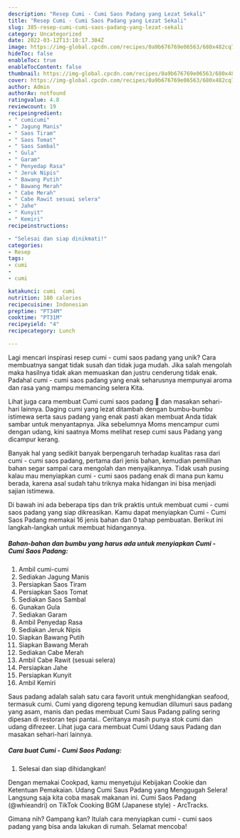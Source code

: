 ```yaml
---
description: "Resep Cumi - Cumi Saos Padang yang Lezat Sekali"
title: "Resep Cumi - Cumi Saos Padang yang Lezat Sekali"
slug: 385-resep-cumi-cumi-saos-padang-yang-lezat-sekali
category: Uncategorized
date: 2022-03-12T13:10:17.304Z
image: https://img-global.cpcdn.com/recipes/0a9b676769e06563/680x482cq70/cumi-cumi-saos-padang-foto-resep-utama.jpg
hideToc: false
enableToc: true
enableTocContent: false
thumbnail: https://img-global.cpcdn.com/recipes/0a9b676769e06563/680x482cq70/cumi-cumi-saos-padang-foto-resep-utama.jpg
cover: https://img-global.cpcdn.com/recipes/0a9b676769e06563/680x482cq70/cumi-cumi-saos-padang-foto-resep-utama.jpg
author: Admin
authorAv: notfound
ratingvalue: 4.8
reviewcount: 19
recipeingredient:
- " cumicumi"
- " Jagung Manis"
- " Saos Tiram"
- " Saos Tomat"
- " Saos Sambal"
- " Gula"
- " Garam"
- " Penyedap Rasa"
- " Jeruk Nipis"
- " Bawang Putih"
- " Bawang Merah"
- " Cabe Merah"
- " Cabe Rawit sesuai selera"
- " Jahe"
- " Kunyit"
- " Kemiri"
recipeinstructions:

- "Selesai dan siap dinikmati!"
categories:
- Resep
tags:
- cumi
- 
- cumi

katakunci: cumi  cumi 
nutrition: 180 calories
recipecuisine: Indonesian
preptime: "PT34M"
cooktime: "PT31M"
recipeyield: "4"
recipecategory: Lunch

---
```





Lagi mencari inspirasi resep cumi - cumi saos padang yang unik? Cara membuatnya sangat tidak susah dan tidak juga mudah. Jika salah mengolah maka hasilnya tidak akan memuaskan dan justru cenderung tidak enak. Padahal cumi - cumi saos padang yang enak seharusnya mempunyai aroma dan rasa yang mampu memancing selera Kita.





Lihat juga cara membuat Cumi cumi saos padang 🦑 dan masakan sehari-hari lainnya. Daging cumi yang lezat ditambah dengan bumbu-bumbu istimewa serta saus padang yang enak pasti akan membuat Anda tidak sambar untuk menyantapnya. Jika sebelumnya Moms mencampur cumi dengan udang, kini saatnya Moms melihat resep cumi saus Padang yang dicampur kerang.

Banyak hal yang sedikit banyak berpengaruh terhadap kualitas rasa dari cumi - cumi saos padang, pertama dari jenis bahan, kemudian pemilihan bahan segar sampai cara mengolah dan menyajikannya. Tidak usah pusing kalau mau menyiapkan cumi - cumi saos padang enak di mana pun kamu berada, karena asal sudah tahu triknya maka hidangan ini bisa menjadi sajian istimewa.






Di bawah ini ada beberapa tips dan trik praktis untuk membuat cumi - cumi saos padang yang siap dikreasikan. Kamu dapat menyiapkan Cumi - Cumi Saos Padang memakai 16 jenis bahan dan 0 tahap pembuatan. Berikut ini langkah-langkah untuk membuat hidangannya.

<!--inarticleads1-->

##### Bahan-bahan dan bumbu yang harus ada untuk menyiapkan Cumi - Cumi Saos Padang:

1. Ambil  cumi-cumi
1. Sediakan  Jagung Manis
1. Persiapkan  Saos Tiram
1. Persiapkan  Saos Tomat
1. Sediakan  Saos Sambal
1. Gunakan  Gula
1. Sediakan  Garam
1. Ambil  Penyedap Rasa
1. Sediakan  Jeruk Nipis
1. Siapkan  Bawang Putih
1. Siapkan  Bawang Merah
1. Sediakan  Cabe Merah
1. Ambil  Cabe Rawit (sesuai selera)
1. Persiapkan  Jahe
1. Persiapkan  Kunyit
1. Ambil  Kemiri


Saus padang adalah salah satu cara favorit untuk menghidangkan seafood, termasuk cumi. Cumi yang digoreng tepung kemudian dilumuri saus padang yang asam, manis dan pedas membuat Cumi Saus Padang paling sering dipesan di restoran tepi pantai.. Ceritanya masih punya stok cumi dan udang difrezeer. Lihat juga cara membuat Cumi Udang saus Padang dan masakan sehari-hari lainnya. 

<!--inarticleads2-->

##### Cara buat Cumi - Cumi Saos Padang:


1. Selesai dan siap dihidangkan!

Dengan memakai Cookpad, kamu menyetujui Kebijakan Cookie dan Ketentuan Pemakaian. Udang Cumi Saus Padang yang Menggugah Selera! Langsung saja kita coba masak makanan ini. Cumi Saos Padang (@whieandri) on TikTok Cooking BGM (Japanese style) - ArcTracks. 

Gimana nih? Gampang kan? Itulah cara menyiapkan cumi - cumi saos padang yang bisa anda lakukan di rumah. Selamat mencoba!

